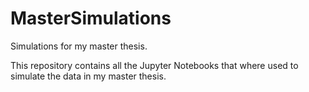 # MasterSimulations
Simulations for my master thesis.

This repository contains all the Jupyter Notebooks that where used to simulate the data in my master thesis.
